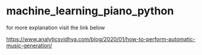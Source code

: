 # machine_learning_piano_python

for more explanation visit the link below

https://www.analyticsvidhya.com/blog/2020/01/how-to-perform-automatic-music-generation/
